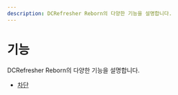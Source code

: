 ```yaml
---
description: DCRefresher Reborn의 다양한 기능을 설명합니다.
---
```


# 기능

DCRefresher Reborn의 다양한 기능을 설명합니다.

- [차단](/features/block)